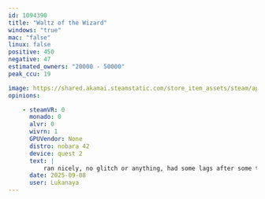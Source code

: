```yaml
---
id: 1094390
title: "Waltz of the Wizard"
windows: "true"
mac: "false"
linux: false
positive: 450
negative: 47
estimated_owners: "20000 - 50000"
peak_ccu: 19

image: https://shared.akamai.steamstatic.com/store_item_assets/steam/apps/1094390/header.jpg?t=1732226466
opinions:

    - steamVR: 0
      monado: 0
      alvr: 0
      wivrn: 1
      GPUVendor: None
      distro: nobara 42
      device: quest 2
      text: |
          ran nicely, no glitch or anything, had some lags after some time tho i don't know if it's linux specific or not
      date: 2025-09-08
      user: Lukanaya
---
```

